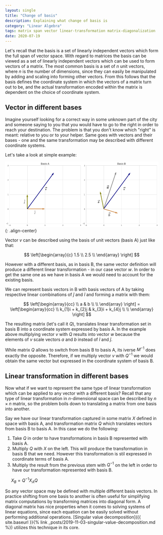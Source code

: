 ```yaml
---
layout: single
title: "Change of basis"
description: Explaining what change of basis is
category: "Linear Algebra"
tags: matrix span vector linear-transformation matrix-diagonalization
date: 2020-07-19
---
```

 
Let's recall that the basis is a set of linearly independent vectors which form the full span of vector space. With regard to matrices the basis can be viewed as a set of linearly independent vectors which can be used to form vectors of a matrix. The most common basis is a set of $n$ unit vectors, where $n$ is the number of dimensions, since they can easily be manipulated by adding and scaling into forming other vectors. From this follows that the basis defines the coordinate system in which the vectors of a matrix turn out to be, and the actual transformation encoded within the matrix is dependent on the choice of coordinate system.  
 
## Vector in different bases
 
Imagine yourself looking for a correct way in some unknown part of the city and someone saying to you that you would have to go to the right in order to reach your destination. The problem is that you don't know which "right" is meant: relative to you or to your helper. Same goes with vectors and their bases - one and the same transformation may be described with different coordinate systems.
 
Let's take a look at simple example:
 
![](/assets/images/linear_algebra/different_basis.png){: .align-center}
 
Vector $v$ can be described using the basis of unit vectors (basis A) just like that:
 
$$
\left[\begin{array}{c}
1.5 \\
2.5 \\    
\end{array} \right]
$$
 
However with a different basis, as in basis B, the same vector definition will produce a different linear transformation - in our case vector $w$. In order to get the same one as we have in basis A we would need to account for the existing basis.  
 
We can represent basis vectors in B with basis vectors of A by taking respective linear combinations of $\hat{j}$ and $\hat{i}$ and forming a matrix with them:
 
$$
\left[\begin{array}{cc}
\\
a & b \\   
\\
\end{array} \right] = \left[\begin{array}{cc}
\\
k_{1}i + k_{2}j & k_{3}i + k_{4}j \\   
\\
\end{array} \right]
$$
 
The resulting matrix (let's call it $Q$), translates linear transformation set in basis B into a coordinate system expressed by basis A. In the example above multiplying vector $v$ with $Q$ results into vector $w$ because the elements of $v$ scale vectors $a$ and $b$ instead of $\hat{i}$ and $\hat{j}$.
 
While matrix $Q$ allows to switch from basis B to basis A, its iverse $M^{-1}$ does exactly the opposite. Therefore, if we multiply vector $v$ with $Q^{-1}$ we would obtain the same vector but expressed in the coordinate system of basis B.  
 
## Linear transformation in different bases
 
Now what if we want to represent the same type of linear transformation which can be applied to any vector with a different basis? Recall that any type of linear transformation in $n$-dimensional space can be described by $n \times n$ matrix, so the problem boils down to translating a matrix from one basis into another.
 
Say we have our linear transformation captured in some matrix $X$ defined in space with basis A, and transformation matrix $Q$ which translates vectors from basis B to basis A. In this case we do the following:
 1. Take $Q$ in order to have transformations in basis B represented with basis A.
 2. Multiply $Q$ with $X$ on the left. This will produce the transformation in basis B that we need. However this transformation is stil expressed in coordinate terms of basis A.
 3. Multiply the result from the previous stem with $Q^{-1}$ on the left in order to have our transformation represented with basis B.
 
&nbsp;&nbsp;&nbsp;&nbsp;
$X_B = Q^{-1}X_{A}Q$
 
So any vector space may be defined with multiple different basis vectors. In practice shifting from one basis to another is often useful for simplifying matrix computations by transforming matrices into diagonal form. A diagonal matrix has nice properties when it comes to solving systems of linear equations, since each equation can be easily solved without performing additional operations. [Singular value decomposition]({{ site.baseurl }}{% link _posts/2019-11-03-singular-value-decomposition.md %}) utilizes this technique in its core.
